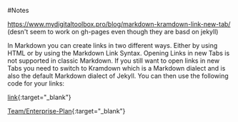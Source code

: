 #Notes



https://www.mydigitaltoolbox.pro/blog/markdown-kramdown-link-new-tab/  (desn't seem to work on gh-pages even though they are basd on jekyll)

In Markdown you can create links in two different ways. Either by using HTML or by using the Markdown Link Syntax. Opening Links in new Tabs is not supported in classic Markdown. If you still want to open links in new Tabs you need to switch to Kramdown which is a Markdown dialect and is also the default Markdown dialect of Jekyll. You can then use the following code for your links:

[link](url){:target="_blank"}

[Team/Enterprise-Plan](https://github.com/pricing){:target="_blank"}
